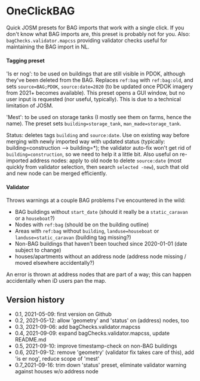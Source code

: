 # OneClickBAG
Quick JOSM presets for BAG imports that work with a single click.  If you don't know what BAG imports are, this preset is probably not for you.  Also: `bagChecks.validator.mapcss` providing validator checks useful for maintaining the BAG import in NL.

#### Tagging preset 
'Is er nog': to be used on buildings that are still visible in PDOK, although they've been deleted from the BAG.  Replaces `ref:bag` with `ref:bag:old`, and sets `source=BAG;PDOK`, `source:date=2020` (to be updated once PDOK imagery from 2021+  becomes available).  This preset opens a GUI window, but no user input is requested (nor useful, typically).  This is due to a technical limitation of JOSM.

'Mest': to be used on storage tanks (I mostly see them on farms, hence the name).  The preset sets `building=storage_tank`, `man_made=storage_tank`.

Status: deletes tags `building` and `source:date`. Use on existing way before merging with newly imported way with updated status (typically: building=construction --> building=*); the validator auto-fix won't get rid of `building=construction`, so we need to help it a little bit.  Also useful on re-imported address nodes: apply to old node to delete `source:date` (most quickly from validator selection, then search `selected -new`), such that old and new node can be merged efficiently.

#### Validator
Throws warnings at a couple BAG problems I've encountered in the wild:
* BAG buildings without `start_date` (should it really be a `static_caravan` or a `houseboat`?)
* Nodes with `ref:bag` (should be on the building outline)
* Areas with `ref:bag` without `building`, `landuse=houseboat` or `landuse=static_caravan` (building tag missing?)
* Non-BAG buildings that haven't been touched since 2020-01-01 (date subject to change)
* houses/apartments without an address node (address node missing / moved elsewhere accidentally?)

An error is thrown at address nodes that are part of a way; this can happen accidentally when iD users pan the map.

## Version history
* 0.1, 2021-05-09: first version on Github
* 0.2, 2021-05-12: allow 'geometry' and 'status' on (address) nodes, too
* 0.3, 2021-09-06: add bagChecks.validator.mapcss
* 0.4, 2021-09-09: expand bagChecks.validator.mapcss, update README.md
* 0.5, 2021-09-10: improve timestamp-check on non-BAG buildings
* 0.6, 2021-09-12: remove 'geometry' (validator fix takes care of this), add 'is er nog', reduce scope of 'mest'
* 0.7_2021-09-16: trim down 'status' preset, eliminate validator warning against houses w/o address node
